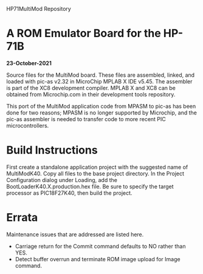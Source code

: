 HP71MultiMod Repository

# A ROM Emulator Board for the HP-71B
**23-October-2021**

Source files for the MultiMod board. These files
are assembled, linked, and loaded with pic-as v2.32 in MicroChip MPLAB X IDE v5.45.
The assembler is part of the XC8 development compiler. MPLAB X and XC8
can be obtained from Microchip.com in their development tools repository.

This port of the MultiMod application code from MPASM to pic-as has been done
for two reasons; MPASM is no longer supported by Microchip, and the pic-as
assembler is needed to transfer code to more recent PIC microcontrollers.

# Build Instructions
First create a standalone application project with the suggested name of
MultiModK40. Copy all  files to the base project directory.
In the Project Configuration dialog under Loading, add the
BootLoaderK40.X.production.hex file.
Be sure to specify the target processor as PIC18F27K40, then build
the project.

# Errata
Maintenance issues that are addressed are listed here.

- Carriage return for the Commit command defaults to NO rather than YES.
- Detect buffer overrun and terminate ROM image upload for Image command.
